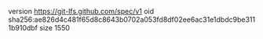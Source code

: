 version https://git-lfs.github.com/spec/v1
oid sha256:ae826d4c481f65d8c8643b0702a053fd8df02ee6ac31e1dbdc9be3111b910dbf
size 1550

